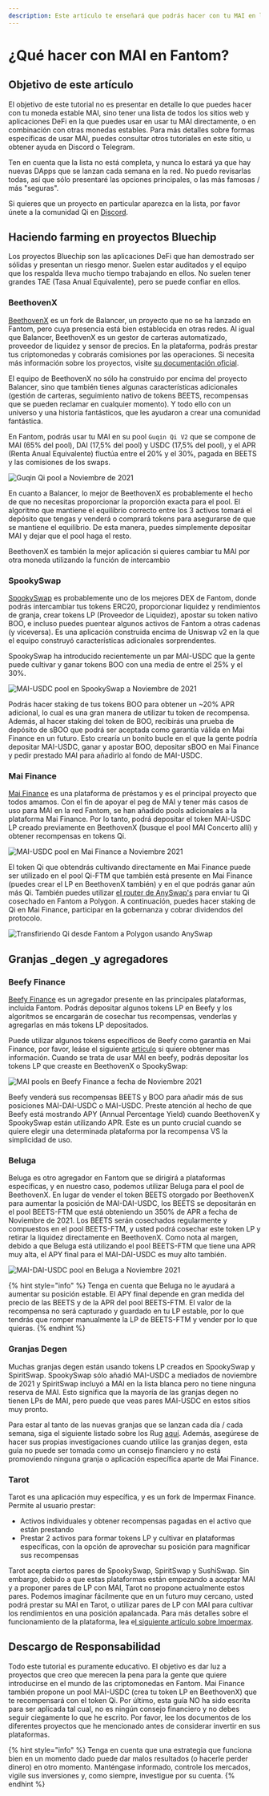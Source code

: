 ```yaml
---
description: Este artículo te enseñará que podrás hacer con tu MAI en la red de Fantom.
---
```


# ¿Qué hacer con MAI en Fantom?

## Objetivo de este artículo

El objetivo de este tutorial no es presentar en detalle lo que puedes hacer con tu moneda estable MAI, sino tener una lista de todos los sitios web y aplicaciones DeFi en la que puedes usar en usar tu MAI directamente, o en combinación con otras monedas estables. Para más detalles sobre formas específicas de usar MAI, puedes consultar otros tutoriales en este sitio, u obtener ayuda en Discord o Telegram.&#x20;

Ten en cuenta que la lista no está completa, y nunca lo estará ya que hay nuevas DApps que se lanzan cada semana en la red. No puedo revisarlas todas, así que sólo presentaré las opciones principales, o las más famosas / más "seguras".&#x20;

Si quieres que un proyecto en particular aparezca en la lista, por favor únete a la comunidad Qi en [Discord](https://discord.gg/mQq55j65xJ).

## Haciendo farming en proyectos Bluechip&#x20;

Los proyectos Bluechip son las aplicaciones DeFi que han demostrado ser sólidas y presentan un riesgo menor. Suelen estar auditados y el equipo que los respalda lleva mucho tiempo trabajando en ellos. No suelen tener grandes TAE (Tasa Anual Equivalente), pero se puede confiar en ellos.

### BeethovenX

[BeethovenX](https://app.beets.fi/#/) es un fork de Balancer, un proyecto que no se ha lanzado en Fantom, pero cuya presencia está bien establecida en otras redes. Al igual que Balancer, BeethovenX es un gestor de carteras automatizado, proveedor de liquidez y sensor de precios. En la plataforma, podrás prestar tus criptomonedas y cobrarás comisiones por las operaciones. Si necesita más información sobre los proyectos, visite [su documentación oficial](https://docs.beethovenx.io).

El equipo de BeethovenX no sólo ha construido por encima del proyecto Balancer, sino que también  tienes algunas características adicionales (gestión de carteras, seguimiento nativo de tokens BEETS, recompensas que se pueden reclamar en cualquier momento). Y todo ello con un universo y una historia fantásticos, que les ayudaron a crear una comunidad fantástica.

En Fantom, podrás usar tu MAI en su pool `Guqin Qi V2` que se compone de MAI (65% del pool), DAI (17,5% del pool) y USDC (17,5% del pool), y el APR (Renta Anual Equivalente) fluctúa entre el 20% y el 30%, pagada en BEETS y las comisiones de los swaps.

![Guqin Qi pool a Noviembre de 2021](../.gitbook/assets/MAI-on-FTM.png)

En cuanto a Balancer, lo mejor de BeethovenX es probablemente el hecho de que no necesitas proporcionar la proporción exacta para el pool. El algoritmo que mantiene el equilibrio correcto entre los 3 activos tomará el depósito que tengas y venderá o comprará tokens para asegurarse de que se mantiene el equilibrio. De esta manera, puedes simplemente depositar MAI y dejar que el pool haga el resto.

BeethovenX es también la mejor aplicación si quieres cambiar tu MAI por otra moneda utilizando la función de intercambio

### SpookySwap

[SpookySwap](https://spookyswap.finance) es probablemente uno de los mejores DEX de Fantom, donde podrás intercambiar tus tokens ERC20, proporcionar liquidez y rendimientos de granja, crear tokens LP (Proveedor de Liquidez), apostar su token nativo BOO, e incluso puedes puentear algunos activos de Fantom a otras cadenas (y viceversa). Es una aplicación construida encima de Uniswap v2 en la que el equipo construyó características adicionales sorprendentes.

SpookySwap ha introducido recientemente un par MAI-USDC que la gente puede cultivar y ganar tokens BOO con una media de entre el 25% y el 30%.

![MAI-USDC pool en SpookySwap a Noviembre de 2021](../.gitbook/assets/MAI-on-FTM-SpookySwap.png)

Podrás hacer staking de tus tokens BOO para obtener un \~20% APR adicional, lo cual es una gran manera de utilizar tu token de recompensa. Además, al hacer staking del token de BOO, recibirás una prueba de depósito de sBOO que podrá ser aceptada como garantía válida en Mai Finance en un futuro. Esto crearía un bonito bucle en el que la gente podría depositar MAI-USDC, ganar y apostar BOO, depositar sBOO en Mai Finance y pedir prestado MAI para añadirlo al fondo de MAI-USDC.

### Mai Finance

[Mai Finance](https://app.mai.finance/farm) es una plataforma de préstamos y es el principal proyecto que todos amamos. Con el fin de apoyar el peg de MAI y tener más casos de uso para MAI en la red Fantom, se han añadido pools adicionales a la plataforma Mai Finance. Por lo tanto, podrá depositar el token MAI-USDC LP creado previamente en BeethovenX (busque el pool MAI Concerto allí) y obtener recompensas en tokens Qi.

![MAI-USDC pool en Mai Finance a Noviembre 2021](../.gitbook/assets/MAI-on-FTM-Mai-Finance.png)

El token Qi que obtendrás cultivando directamente en Mai Finance puede ser utilizado en el pool Qi-FTM que también está presente en Mai Finance (puedes crear el LP en BeethovenX también) y en el que podrás ganar aún más Qi. También puedes utilizar [el router de AnySwap's](https://anyswap.exchange/#/router) para enviar tu Qi cosechado en Fantom a Polygon. A continuación, puedes hacer staking de Qi en Mai Finance, participar en la gobernanza y cobrar dividendos del protocolo.

![Transfiriendo Qi desde Fantom a Polygon usando AnySwap](../.gitbook/assets/MAI-on-FTM-Qi-Bridge.png)

## Granjas _degen _y agregadores

### Beefy Finance

[Beefy Finance](https://app.beefy.finance/#/fantom) es un agregador presente en las principales plataformas, incluida Fantom. Podrás depositar algunos tokens LP en Beefy y los algoritmos se encargarán de cosechar tus recompensas, venderlas y agregarlas en más tokens LP depositados.

Puede utilizar algunos tokens específicos de Beefy como garantía en Mai Finance, por favor, leáse el siguiente [artículo](leverage-your-crypto-on-fantom.md#Leverage-your-mooScreamTokens-on-Mai-Finance) si quiere obtener mas información. Cuando se trata de usar MAI en beefy, podrás depositar los tokens LP que creaste en BeethovenX o SpookySwap:

![MAI pools en Beefy Finance a fecha de Noviembre 2021](../.gitbook/assets/MAI-on-FTM-Beefy.png)

Beefy venderá sus recompensas BEETS y BOO para añadir más de sus posiciones MAI-DAI-USDC o MAI-USDC. Preste atención al hecho de que Beefy está mostrando APY (Annual Percentage Yield) cuando BeethovenX y SpookySwap están utilizando APR. Este es un punto crucial cuando se quiere elegir una determinada plataforma por la recompensa VS la simplicidad de uso.

### Beluga

Beluga es otro agregador en Fantom que se dirigirá a plataformas específicas, y en nuestro caso, podemos utilizar Beluga para el pool de BeethovenX. En lugar de vender el token BEETS otorgado por BeethovenX para aumentar la posición de MAI-DAI-USDC, los BEETS se depositarán en el pool BEETS-FTM que está obteniendo un 350% de APR a fecha de Noviembre de 2021. Los BEETS serán cosechados regularmente y compuestos en el pool BEETS-FTM, y usted podrá cosechar este token LP y retirar la liquidez directamente en BeethovenX. Como nota al margen, debido a que Beluga está utilizando el pool BEETS-FTM que tiene una APR muy alta, el APY final para el MAI-DAI-USDC es muy alto también.

![MAI-DAI-USDC pool en Beluga a Noviembre 2021](../.gitbook/assets/MAI-on-FTM-Beluga.png)

{% hint style="info" %}
Tenga en cuenta que Beluga no le ayudará a aumentar su posición estable. El APY final depende en gran medida del precio de las BEETS y de la APR del pool BEETS-FTM. El valor de la recompensa no será capturado y guardado en tu LP estable, por lo que tendrás que romper manualmente la LP de BEETS-FTM y vender por lo que quieras.
{% endhint %}

### Granjas Degen

Muchas granjas degen están usando tokens LP creados en SpookySwap y SpiritSwap. SpookySwap sólo añadió MAI-USDC a mediados de noviembre de 2021 y SpiritSwap incluyó a MAI en la lista blanca pero no tiene ninguna reserva de MAI. Esto significa que la mayoría de las granjas degen no tienen LPs de MAI, pero puede que veas pares MAI-USDC en estos sitios muy pronto.

Para estar al tanto de las nuevas granjas que se lanzan cada día / cada semana, siga el siguiente listado sobre los Rug [aquí](https://rugdoc.io/chain/fantom/). Además, asegúrese de hacer sus propias investigaciones cuando utilice las granjas degen, esta guía no puede ser tomada como un consejo financiero y no está promoviendo ninguna granja o aplicación específica aparte de Mai Finance.

### Tarot

Tarot es una aplicación muy específica, y es un fork de Impermax Finance. Permite al usuario prestar:

* Activos individuales y obtener recompensas pagadas en el activo que están prestando
* Prestar 2 activos para formar tokens LP y cultivar en plataformas específicas, con la opción de aprovechar su posición para magnificar sus recompensas&#x20;

Tarot acepta ciertos pares de SpookySwap, SpiritSwap y SushiSwap. Sin embargo, debido a que estas plataformas están empezando a aceptar MAI y a proponer pares de LP con MAI, Tarot no propone actualmente estos pares. Podemos imaginar fácilmente que en un futuro muy cercano, usted podrá prestar su MAI en Tarot, o utilizar pares de LP con MAI para cultivar los rendimientos en una posición apalancada. Para más detalles sobre el funcionamiento de la plataforma, lea e[l siguiente artículo sobre Impermax](../polygon-tutorials/what-to-do-with-mai-on-polygon.md#Impermax).

## Descargo de Responsabilidad

Todo este tutorial es puramente educativo. El objetivo es dar luz a proyectos que creo que merecen la pena para la gente que quiere introducirse en el mundo de las criptomonedas en Fantom. Mai Finance también propone un pool MAI-USDC (crea tu token LP en BeethovenX) que te recompensará con el token Qi. Por último, esta guía NO ha sido escrita para ser aplicada tal cual, no es ningún consejo financiero y no debes seguir ciegamente lo que he escrito. Por favor, lee los documentos de los diferentes proyectos que he mencionado antes de considerar invertir en sus plataformas.

{% hint style="info" %}
Tenga en cuenta que una estrategia que funciona bien en un momento dado puede dar malos resultados (o hacerle perder dinero) en otro momento. Manténgase informado, controle los mercados, vigile sus inversiones y, como siempre, investigue por su cuenta.
{% endhint %}
